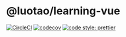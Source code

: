 # @luotao/learning-vue

<a href="https://circleci.com/gh/luotaoyeah/learning-vue/tree/master"><img alt="CircleCI" src="https://img.shields.io/circleci/build/github/luotaoyeah/learning-vue/master.svg"></a>
<a href="https://codecov.io/gh/luotaoyeah/learning-vue"><img alt="codecov" src="https://img.shields.io/codecov/c/github/luotaoyeah/learning-vue.svg"></a>
<a href="https://prettier.io/"><img alt="code style: prettier" src="https://img.shields.io/badge/code_style-prettier-ff69b4.svg"></a>
